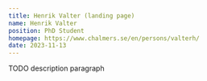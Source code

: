 ```yaml
---
title: Henrik Valter (landing page)
name: Henrik Valter
position: PhD Student
homepage: https://www.chalmers.se/en/persons/valterh/
date: 2023-11-13
---
```

TODO description paragraph
